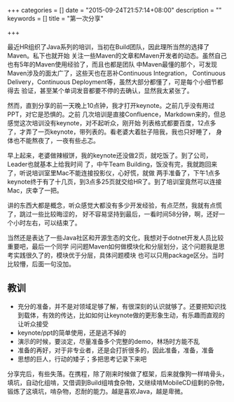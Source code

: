 +++
categories = []
date = "2015-09-24T21:57:14+08:00"
description = ""
keywords = []
title = "第一次分享"

+++

最近HR组织了Java系列的培训，当初在Build团队，因此理所当然的选择了Maven。私下也就开始 关注一些Maven的文章和Maven开发者的动态。虽然自己也有5年的Maven使用经验了，而且也都是团队 中Maven最懂的那个，可发现Maven涉及的面太广了，这些天也在恶补Continuous Integration， Continuous Delivery，Continuous Deployment等，虽然大部分都懂了，可是每个小细节都得去 验证，甚至某个单词发音都要不停的去确认，显然我太紧张了。

<!--more-->
然而，直到分享的前一天晚上10点钟，我才打开keynote。之前几乎没有用过PPT，对它是恐惧的。之前 几次培训是直接Confluence，Markdown来的，但总感觉这次培训没有keynote，对不起听众，刚开始 列表格式都要百度，12点多了，才弄了一页keynote，带列表的。看老婆大着肚子陪我，我也只好睡了， 身体也不能熬夜了，一夜有些忐忑。

早上起来，老婆做辣椒饼，我的keynote还没做2页，就吃饭了。到了公司，Leader也就基本上给我时间 了，中午Team Building，饭没有完，我就跑回来了，听说培训室里Mac不能连接投影仪，心好慌，就做 两手准备了，下午1点多keynote终于有了十几页，到3点多25页就交给HR了。到了培训室竟然可以连接 Mac，庆幸了一把。

讲的东西大都是概念，听众感觉大都没有多少开发经验，有点茫然，我就有点慌了，跳过一些比较晦涩的， 好不容易坚持到最后，一看时间58分钟，啊，还好一个小时左右，可以结束了。

当然还是表达了一些Java社区和开源生态的文化，我想对于dotnet开发人员比较重要吧，最后一个同学 问问题Maven如何做模块化和分层划分，这个问题我是思考实践很久了的，模块优于分层，具体问题模块 也可以只用package区分。当时比较懵，后面一句没加。

## 教训

- 充分的准备，并不是对领域足够了解，有很深刻的认识就够了。还要把知识找到载体，有效的传达，比如如何让keynote做的更形象生动，有乐趣而直观的让听众接受
- keynote/ppt的简单使用，还是逃不掉的
- 演示的时候，要淡定，尽量准备多个完整的demo，林场时方能不乱
- 准备的再好，对于非专业者，还是会打折很多的，因此准备，准备，准备
- 思想的巨人，行动的矮子；多把思考记录下来吧

分享完后，有些失落。在携程，除了刚来时候做了框架，后来就像狗一样啃骨头，填坑，自动化组啃，又借调到Build组啃食杂物，又继续啃MobileCD组剩的杂物，锻炼了这填坑，啃杂物，忍耐的能力。越是喜欢Java，越是卑微。
